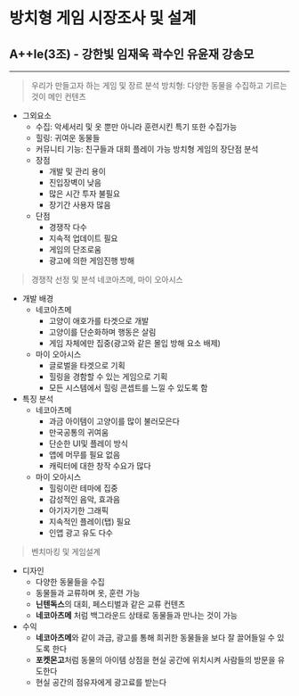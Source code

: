 # 방치형 게임 시장조사 및 설계
## A++le(3조) - 강한빛 임재욱 곽수인 유윤재 강송모
---
> 우리가 만들고자 하는 게임 및 장르 분석
방치형: 다양한 동물을 수집하고 기르는 것이 메인 컨텐츠
- 그외요소
    - 수집: 악세서리 및 옷 뿐만 아니라 훈련시킨 특기 또한 수집가능
    - 힐링: 귀여운 동물들
    - 커뮤니티 기능: 친구들과 대회 플레이 가능
방치형 게임의 장단점 분석
    - 장점
        - 개발 및 관리 용이
        - 진입장벽이 낮음
        - 많은 시간 투자 불필요
        - 장기간 사용자 많음
    - 단점
        - 경쟁작 다수
        - 지속적 업데이트 필요
        - 게임의 단조로움
        - 광고에 의한 게임진행 방해
> 경쟁작 선정 및 분석
네코아츠메, 마이 오아시스
- 개발 배경
    - 네코아츠메
        - 고양이 애호가를 타겟으로 개발
        - 고양이를 단순화하며 행동은 살림
        - 게임 자체에만 집중(광고와 같은 몰입 방해 요소 배제)
    - 마이 오아시스
        - 글로벌을 타겟으로 기획
        - 힐링을 경함할 수 있는 게임으로 기획
        - 모든 시스템에서 힐링 콘셉트를 느낄 수 있도록 함
- 특징 분석
    - 네코아츠메
        - 과금 아이템이 고양이를 많이 불러모은다
        - 만국공통의 귀여움
        - 단순한 UI및 플레이 방식
        - 앱에 머무를 필요 없음
        - 캐릭터에 대한 창작 수요가 많다
    - 마이 오아시스
        - 힐링이란 테마에 집중
        - 감성적인 음악, 효과음
        - 아기자기한 그래픽
        - 지속적인 플레이(탭) 필요
        - 인앱 광고 유도 다수
> 벤치마킹 및 게임설계
- 디자인
    - 다양한 동물들을 수집
    - 동물들과 교류하며 옷, 훈련 가능
    - **닌텐독스**의 대회, 페스티벌과 같은 교류 컨텐츠
    - **네코아츠메** 처럼 백그라운드 상태로 동물들과 만나는 것이 가능
- 수익
    - **네코아츠메**와 같이 과금, 광고를 통해 희귀한 동물들을 보다 잘 끌어들일 수 있도록 한다
    - **포켓몬고**처럼 동물의 아이템 상점을 현실 공간에 위치시켜 사람들의 방문을 유도한다
    - 현실 공간의 점유자에게 광고료를 받는다